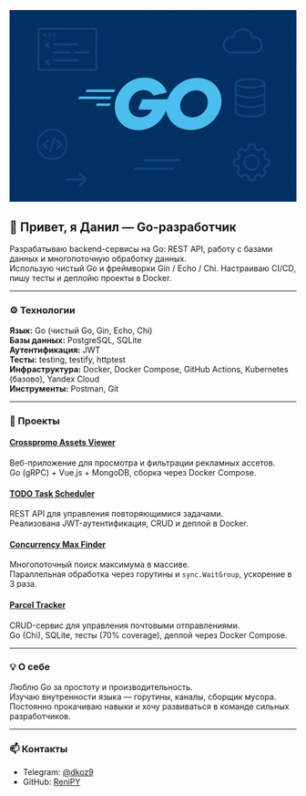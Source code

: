 ![banner](https://raw.githubusercontent.com/ReniPY/ReniPY/main/banner.png)
## 🐹 Привет, я Данил — Go-разработчик

Разрабатываю backend-сервисы на Go: REST API, работу с базами данных и многопоточную обработку данных.  
Использую чистый Go и фреймворки Gin / Echo / Chi. Настраиваю CI/CD, пишу тесты и деплойю проекты в Docker.

---

### ⚙️ Технологии
**Язык:** Go (чистый Go, Gin, Echo, Chi)  
**Базы данных:** PostgreSQL, SQLite  
**Аутентификация:** JWT  
**Тесты:** testing, testify, httptest  
**Инфраструктура:** Docker, Docker Compose, GitHub Actions, Kubernetes (базово), Yandex Cloud  
**Инструменты:** Postman, Git

---

### 🚀 Проекты

#### [Crosspromo Assets Viewer](https://github.com/ReniPY/Crosspromo-Assets-Viewer)
Веб-приложение для просмотра и фильтрации рекламных ассетов.  
Go (gRPC) + Vue.js + MongoDB, сборка через Docker Compose.

#### [TODO Task Scheduler](https://github.com/ReniPY/TODO-Task-Scheduler)
REST API для управления повторяющимися задачами.  
Реализована JWT-аутентификация, CRUD и деплой в Docker.

#### [Concurrency Max Finder](https://github.com/ReniPY/Concurrency)
Многопоточный поиск максимума в массиве.  
Параллельная обработка через горутины и `sync.WaitGroup`, ускорение в 3 раза.

#### [Parcel Tracker](https://github.com/ReniPY/Parcel-Tracker)
CRUD-сервис для управления почтовыми отправлениями.  
Go (Chi), SQLite, тесты (70% coverage), деплой через Docker Compose.

---

### 💡 О себе
Люблю Go за простоту и производительность.  
Изучаю внутренности языка — горутины, каналы, сборщик мусора.  
Постоянно прокачиваю навыки и хочу развиваться в команде сильных разработчиков.

---

### 📫 Контакты
- Telegram: [@dkoz9](https://t.me/dkoz9)
- GitHub: [ReniPY](https://github.com/ReniPY)
